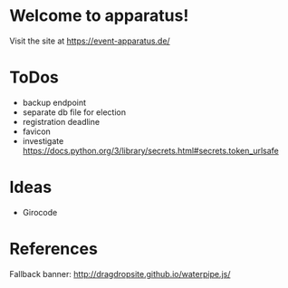 # Welcome to apparatus!

Visit the site at https://event-apparatus.de/

# ToDos

* backup endpoint
* separate db file for election
* registration deadline
* favicon
* investigate https://docs.python.org/3/library/secrets.html#secrets.token_urlsafe

# Ideas

* Girocode


# References

Fallback banner: http://dragdropsite.github.io/waterpipe.js/
